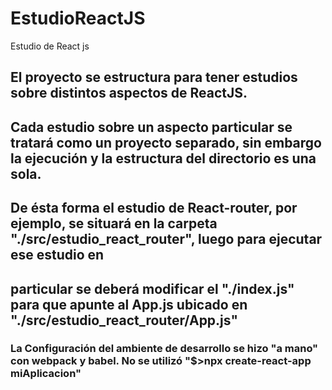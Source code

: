 # EstudioReactJS
Estudio de React js

## El proyecto se estructura para tener estudios sobre distintos aspectos de ReactJS.
## Cada estudio sobre un aspecto particular se tratará como un proyecto separado, sin embargo la ejecución y la estructura del directorio es una sola.
## De ésta forma el estudio de React-router, por ejemplo, se situará en la carpeta "./src/estudio_react_router", luego para ejecutar ese estudio en
## particular se deberá modificar el "./index.js" para que apunte al App.js ubicado en "./src/estudio_react_router/App.js"

### La Configuración del ambiente de desarrollo se hizo "a mano" con webpack y babel. No se utilizó "$>npx create-react-app miAplicacion"
